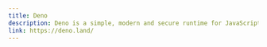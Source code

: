 ```yaml
---
title: Deno
description: Deno is a simple, modern and secure runtime for JavaScript and TypeScript that uses V8 and is built in Rust. Secure by default.
link: https://deno.land/
---
```

